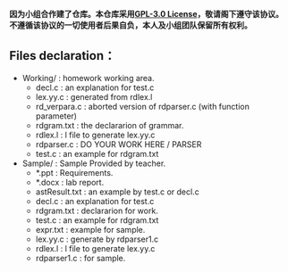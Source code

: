 **因为小组合作建了仓库。本仓库采用[GPL-3.0 License](https://github.com/Saafo/compiler-theory-lab/blob/master/LICENSE)，敬请阁下遵守该协议。**  
**不遵循该协议的一切使用者后果自负，本人及小组团队保留所有权利。**
## Files declaration：
* Working/ :  homework working area.
  * decl.c : an explanation for test.c
  * lex.yy.c : generated from rdlex.l
  * rd_verpara.c : aborted version of rdparser.c (with function parameter)
  * rdgram.txt : the declararion of grammar.
  * rdlex.l : l file to generate lex.yy.c
  * rdparser.c : DO YOUR WORK HERE / PARSER
  * test.c : an example for rdgram.txt
* Sample/ : Sample Provided by teacher.
  * *.ppt : Requirements.
  * *.docx : lab report.
  * astResult.txt : an example by test.c or decl.c
  * decl.c : an explanation for test.c
  * rdgram.txt : declararion for work.
  * test.c : an example for rdgram.txt
  * expr.txt : example for sample.
  * lex.yy.c : generate by rdparser1.c
  * rdlex.l : l file to generate lex.yy.c
  * rdparser1.c : for sample.